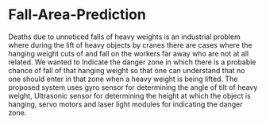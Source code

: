 # Fall-Area-Prediction

Deaths due to unnoticed falls of heavy weights is an industrial problem where during the lift of heavy objects by cranes there are cases where the hanging weight cuts of and fall on the workers far away who are not at all related. We wanted to Indicate the danger zone in which there is a probable chance of fall of that hanging weight so that one can understand that no one should enter in that zone when a heavy weight is being lifted. The proposed system uses gyro sensor for determining the angle of tilt of heavy weight, Ultrasonic sensor for determining the height at which the object is hanging, servo motors and laser light modules for indicating the danger zone.
